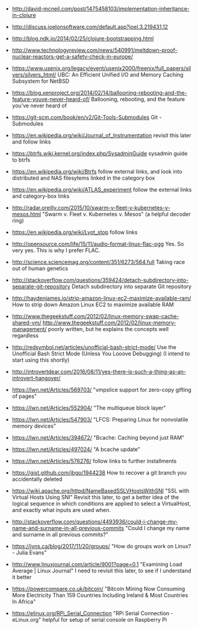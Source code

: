  - http://david-mcneil.com/post/1475458103/implementation-inheritance-in-clojure
 - http://discuss.joelonsoftware.com/default.asp?joel.3.219431.12
 - http://blog.ndk.io/2014/02/25/clojure-bootstrapping.html
 - http://www.technologyreview.com/news/540991/meltdown-proof-nuclear-reactors-get-a-safety-check-in-europe/

 - https://www.usenix.org/legacy/event/usenix2000/freenix/full_papers/silvers/silvers_html/
   UBC: An Efficient Unified I/O and Memory Caching Subsystem for NetBSD

 - https://blog.xenproject.org/2014/02/14/ballooning-rebooting-and-the-feature-youve-never-heard-of/
   Ballooning, rebooting, and the feature you've never heard of

 - https://git-scm.com/book/en/v2/Git-Tools-Submodules
   Git - Submodules

 - https://en.wikipedia.org/wiki/Journal_of_Instrumentation
   revisit this later and follow links

 - https://btrfs.wiki.kernel.org/index.php/SysadminGuide
   sysadmin guide to btrfs

 - https://en.wikipedia.org/wiki/Btrfs
   follow external links, and look into distributed and NAS filesytems linked in the category box

 - https://en.wikipedia.org/wiki/ATLAS_experiment
   follow the external links and category-box links

 - http://radar.oreilly.com/2015/10/swarm-v-fleet-v-kubernetes-v-mesos.html
   "Swarm v. Fleet v. Kubernetes v. Mesos" (a helpful decoder ring)

 - https://en.wikipedia.org/wiki/Lyot_stop
   follow links

 - http://opensource.com/life/15/11/audio-format-linux-flac-ogg
   Yes.  So very yes.  This is why I prefer FLAC.

 - http://science.sciencemag.org/content/351/6273/564.full
   Taking race out of human genetics

 - http://stackoverflow.com/questions/359424/detach-subdirectory-into-separate-git-repository
   Detach subdirectory into separate Git repository

 - http://haydenjames.io/strip-amazon-linux-ec2-maximize-available-ram/
   How to strip down Amazon Linux EC2 to maximize available RAM

 - http://www.thegeekstuff.com/2012/02/linux-memory-swap-cache-shared-vm/
   http://www.thegeekstuff.com/2012/02/linux-memory-management/
   poorly written, but he explains the concepts well regardless

 - http://redsymbol.net/articles/unofficial-bash-strict-mode/
   Use the Unofficial Bash Strict Mode (Unless You Looove Debugging)
   (I intend to start using this shortly)

 - http://introvertdear.com/2016/08/11/yes-there-is-such-a-thing-as-an-introvert-hangover/

 - https://lwn.net/Articles/569703/
   "vmpslice support for zero-copy gifting of pages"

 - https://lwn.net/Articles/552904/
   "The multiqueue block layer"

 - https://lwn.net/Articles/547903/
   "LFCS: Preparing Linux for nonvolatile memory devices"

 - https://lwn.net/Articles/394672/
   "Bcache: Caching beyond just RAM"

 - https://lwn.net/Articles/497024/
   "A bcache update"

 - https://lwn.net/Articles/576276/
   follow links to further installments

 - https://gist.github.com/jbgo/1944238
   How to recover a git branch you accidentally deleted

 - https://wiki.apache.org/httpd/NameBasedSSLVHostsWithSNI
   "SSL with Virtual Hosts Using SNI"
   Revisit this later, to get a better idea of the logical sequence in
   which conditions are applied to select a VirtualHost, and exactly
   what inputs are used when.

 - http://stackoverflow.com/questions/4493936/could-i-change-my-name-and-surname-in-all-previous-commits
   "Could I change my name and surname in all previous commits?"

 - https://jvns.ca/blog/2017/11/20/groups/
   "How do groups work on Linux? - Julia Evans"

 - http://www.linuxjournal.com/article/9001?page=0,1
   "Examining Load Average | Linux Journal"
   I need to revisit this later, to see if I understand it better

 - https://powercompare.co.uk/bitcoin/
   "Bitcoin Mining Now Consuming More Electricity Than 159 Countries Including Ireland &amp; Most Countries In Africa"

 - https://elinux.org/RPi_Serial_Connection
   "RPi Serial Connection - eLinux.org"
   helpful for setup of serial console on Raspberry Pi
